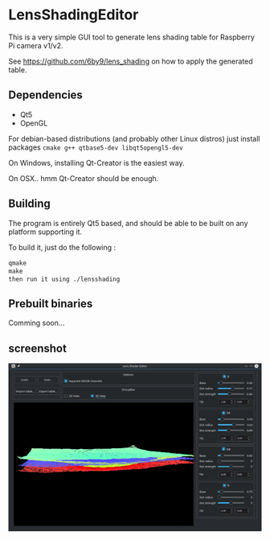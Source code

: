 # LensShadingEditor

This is a very simple GUI tool to generate lens shading table for Raspberry Pi camera v1/v2.

See https://github.com/6by9/lens_shading on how to apply the generated table.


## Dependencies

* Qt5
* OpenGL

For debian-based distributions (and probably other Linux distros) just install packages `cmake g++ qtbase5-dev libqt5opengl5-dev`

On Windows, installing Qt-Creator is the easiest way.

On OSX.. hmm Qt-Creator should be enough.


## Building

The program is entirely Qt5 based, and should be able to be built on any platform supporting it.

To build it, just do the following :
```
qmake
make
then run it using ./lensshading
```


## Prebuilt binaries

Comming soon...


## screenshot

![screenshot](https://raw.githubusercontent.com/dridri/lens_shading_editor/master/screenshot.png)
